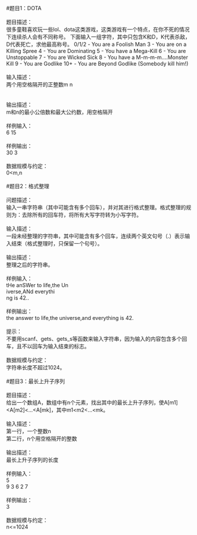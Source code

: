 #题目1：DOTA<br>
<br>
题目描述：<br>
很多童鞋喜欢玩一些lol、dota这类游戏，这类游戏有一个特点，在你不死的情况下连续杀人会有不同称号。
下面输入一组字符，其中只包含K和D，K代表杀敌，D代表死亡，求他最高称号。
0/1/2 - You are a Foolish Man
3 - You are on a Killing Spree 
4 - You are Dominating 
5 - You have a Mega-Kill 
6 - You are Unstoppable
7 - You are Wicked Sick
8 - You have a M-m-m-m....Monster Kill 
9 - You are Godlike 
10+ - You are Beyond Godlike (Somebody kill him!)<br>
<br>
输入描述：<br>
两个用空格隔开的正整数m n<br><br>
<br>
输出描述：<br>
m和n的最小公倍数和最大公约数，用空格隔开<br>
<br>
样例输入：<br>
6 15<br>
<br>
样例输出：<br>
30 3<br>
<br>
数据规模与约定：<br>
0\<m,n<br>
<br>
#题目2：格式整理<br>
<br>
问题描述：<br>
输入一串字符串（其中可能含有多个回车），并对其进行格式整理。格式整理的规则为：去除所有的回车符，将所有大写字符转为小写字符。<br>
<br>
输入描述：<br>
一段未经整理的字符串，其中可能含有多个回车，连续两个英文句号（.）表示输入结束（格式整理时，只保留一个句号）。<br>
<br>
输出描述：<br>
整理之后的字符串。<br>
<br>
样例输入：<br>
tHe anSWer to life,the Un<br>
iverse,ANd everythi<br>
ng is 42..<br>
<br>
样例输出：<br>
the answer to life,the universe,and everything is 42.<br>
<br>
提示：<br>
不要用scanf、gets、gets_s等函数来输入字符串，因为输入的内容包含多个回车，且不以回车为输入结束的标志。<br>
<br>
数据规模与约定：<br>
字符串长度不超过1024。<br>
<br>
#题目3：最长上升子序列<br>
<br>
题目描述：<br>
给出一个数组A，数组中有n个元素，找出其中的最长上升子序列，使A[m1]\<A[m2]\<...\<A[mk]，其中m1\<m2\<...\<mk。<br>
<br>
输入描述：<br>
第一行，一个整数n<br>
第二行，n个用空格隔开的整数<br>
<br>
输出描述：<br>
最长上升子序列的长度<br>
<br>
样例输入：<br>
5<br>
9 3 6 2 7<br>
<br>
样例输出：<br>
3<br>
<br>
数据规模与约定：<br>
n<=1024<br>
<br>
